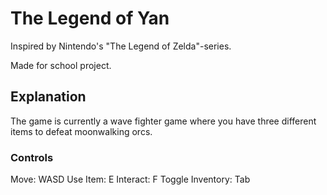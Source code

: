 # The Legend of Yan

Inspired by Nintendo's "The Legend of Zelda"-series.

Made for school project.

## Explanation
The game is currently a wave fighter game where you have three different items to defeat moonwalking orcs.

### Controls
Move: WASD
Use Item: E
Interact: F
Toggle Inventory: Tab
